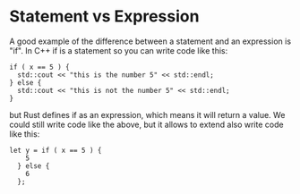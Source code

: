 # Statement vs Expression

A good example of the difference between a statement and an expression is "if".  In C++ if is a statement so you can write code like this:

```
if ( x == 5 ) {
  std::cout << "this is the number 5" << std::endl;
} else {
  std::cout << "this is not the number 5" << std::endl;
}
```

but Rust defines if as an expression, which means it will return a value.  We could still write code like the above, but it allows to 
extend also write code like this:

```
let y = if ( x == 5 ) {
    5
  } else {
    6
  };
```

  
